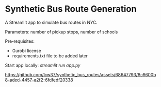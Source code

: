 # Synthetic Bus Route Generation

A Streamlit app to simulate bus routes in NYC.

Parameters: number of pickup stops, number of schools

Pre-requisites:
- Gurobi license
- requirements.txt file to be added later

Start app locally: *streamlit run app.py*

https://github.com/lcw37/synthetic_bus_routes/assets/68647793/8c9600b8-aded-4457-a2f2-6fdfedf20338

